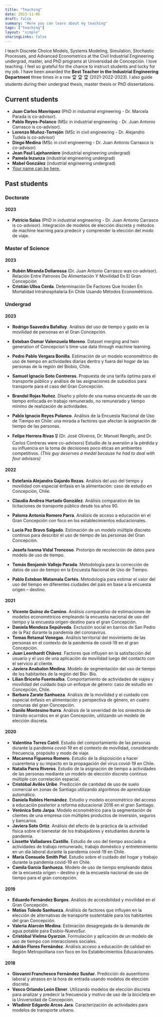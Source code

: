 ```yaml
---
title: "Teaching"
date: 2023-11-06
draft: false
summary: "Here you can learn about my teaching"
tags: ["teaching"]
layout: "simple"
sharingLinks: false
---
```



 I teach Discrete Choice Models, Systems Modeling, Simulation, Stochastic Processes, and Advanced Econometrics at the Civil Industrial Engineering undergrad, master, and PhD programs at Universidad de Concepción. I love teaching. I feel so grateful for the chance to instruct students and lucky for my job. I have been awarded the **Best Teacher in the Industrial Engineering Department** three times in a row :trophy: :trophy: :trophy: (2021-2022-2023). I also guide students during their undergrad thesis, master thesis or PhD dissertations.

## Current students

- **Juan Carlos Manriquez** (PhD in industrial engineering - Dr. Marcela Parada is co-advisor). 
- **Pablo Reyes-Polanco** (MSc in industrial engineering - Dr. Juan Antonio Carrasco is co-advisor). 
- **Lorenzo Muñoz-Torrejón** (MSc in civil engineering  - Dr. Alejandro Tudela is co-advisor)
- **Diego Medina** (MSc in civil engineering - Dr. Juan Antonio Carrasco is co-advisor)
- **Jean Paul Lajehanniere** (industrial engineering undergrad)
- **Pamela Inzunza** (industrial engineering undergrad)
- **Mabel González** (industrial engineering undergrad)
- [Your name can be here.](mailto:sastroza@udec.cl)


## Past students

### Doctorate

#### 2023

- **Patricio Salas** (PhD in industrial engineering - Dr. Juan Antonio Carrasco is co-advisor). Integración de modelos de elección discreta y métodos de machine learning para predecir y comprender la elección del modo de viaje.

### Master of Science

#### 2023

- **Rubén Miranda Dellarossa** (Dr. Juan Antonio Carrasco was co-advisor). Relación Entre Patrones De Alimentación Y Movilidad En El Gran Concepción 
- **Cristián Ulloa Cerda**. Determinación De Factores Que Inciden En Mortalidad Intrahospitalaria En Chile Usando Métodos Econométricos.

### Undergrad

#### 2023

- **Rodrigo Saavedra Bafalluy**. Análisis del uso de tiempo y gasto en la movilidad de personas en el Gran Concepción.

- **Esteban Osmar Valenzuela Moreno**. Dataset merging and twin generation of Concepcion's time-use data through machine learning.

- **Pedro Pablo Vergara Bonilla**. Estimación de un modelo econométrico de uso de tiempo en actividades diarias dentro y fuera del hogar de las personas de la región del Biobío, Chile.

- **Samuel Ignacio Soto Contreras**. Propuesta de una tarifa óptima para el transporte público y análisis de las asignaciones de subsidios para transporte para el caso del Gran Concepción.

- **Brandol Rojas Nuñez**. Diseño y piloto de una nueva encuesta de uso de tiempo enfocada en trabajo remunerado, no remunerado y tiempo mínimo de realización de actividades.

- **Pablo Ignacio Reyes Polanco**. Análisis de la Encuesta Nacional de Uso de Tiempo en Chile: una mirada a factores que afectan la asignación de tiempo de las personas.

- **Felipe Herrera Rivas** :medal_military: (Dr. José Oliveros, Dr. Manuel Rengifo, and Dr. Carlos Contreras were co-advisors) Estudio de la aversión a la pérdida y su influencia en la toma de decisiones poco éticas en ambientes competitivos.  *(This guy deserves a medal because he had to deal with four advisors)*

#### 2022

- **Estefanía Alejandra Gajardo Rozas**. Análisis del uso del tiempo y movilidad con especial énfasis en la alimentación: caso de estudio en Concepción, Chile.

- **Claudia Andrea Hurtado González**. Análisis comparativo de las licitaciones de transporte público desde los años 90.

- **Paloma Antonia Romero Parra**.  Análisis de acceso a educación en el Gran Concepción con foco en los establecimientos educacionales.

- **Lucía Paz Bravo Salgado**.  Estimación de un modelo múltiple discreto continuo para describir el uso de tiempo de las personas del Gran Concepción.

- **Josefa Ivanna Vidal Troncoso**. Protoripo de recolección de datos para modelo de uso de tiempo.

- **Tomás Benjamín Vallejo Parada**. Metodología para la corrección de datos de uso de tiempo en la Encuesta Nacional de Uso de Tiempo.

- **Pablo Esteban Matamala Cortés**. Metodología para estimar el valor del uso del tiempo en diferentes ciudades del país en base a la encuesta origen – destino.

#### 2021

- **Vicente Quiroz de Camino**. Análisis comparativo de estimaciones de modelos econométricos empleando la encuesta nacional de uso del tiempo y la encuesta origen-destino para el gran Concepción.
- **Daniela Mendoza Sepúlveda**. Exclusión social en barrios de San Pedro de la Paz durante la pandemia del coronavirus.
- **Tomas Retamal Venegas**. Análisis territorial del movimiento de las personas en el contexto de la pandemia de covid-19 en el gran Concepción.
- **Juan Leonhardt Chávez**. Factores que influyen en la satisfacción del usuario y el uso de una aplicación de movilidad luego del contacto con el servicio al cliente.
- **Javiera Anabalon Medina**. Modelo de segmentación del uso de tiempo de los habitantes de la región del Bío- Bío.
- **Lilian Briceño Fuentealba**. Comportamiento de actividades de viajes y movilidad del cuidado bajo un enfoque de género: caso de estudio en Concepción, Chile.
- **Barbara Zarate Sanhueza**. Análisis de la movilidad y el cuidado con especial énfasis en alimentación y perspectiva de género, en cuatro comunas del gran Concepción.
- **Danilo Montesino Iturra**.  Análisis de la severidad de los siniestros de tránsito ocurridos en el gran Concepción, utilizando un modelo de elección discreta.

#### 2020

- **Valentina Torres  Catril**. Estudio del comportamiento de las personas durante la pandemia covid-19 en el contexto de movilidad, considerando frecuencia, propósito y modo de viaje.
- **Macarena  Figueroa Romero**.  Estudio de la disposición a hacer cuarentena y su impacto en la propagación del virus covid-19 en Chile.
- **Natalia Parra Riveros**. Estudio de la asignación de tiempo a actividades de las personas mediante un modelo de elección discreto continuo múltiple con correlación espacial.
- **Cristóbal Avilés  Uribe**.  Predicción de cantidad de uso de suelo comercial en zonas de Santiago utilizando algoritmos de aprendizaje automático.
- **Daniela Robles Hernández**. Estudio y modelo econométrico del acceso a educación posterior a reforma educacional 2016 en el gran Santiago.
- **Verónica Soto Jarpa**. Modelo econométrico para la segmentación de clientes de una empresa con múltiples productos de inversión, seguros y bancarios.
- **Javiera Soto Ortiz**. Análisis del efecto de la práctica de la actividad física sobre el bienestar de los trabajadores y estudiantes durante la pandemia.
- **Lissette Valladares Castillo**. Estudio de uso del tiempo asociado a actividades de trabajo remunerado, trabajo doméstico y entretenimiento en un día laboral durante la pandemia covid-19 en Chile.
- **María Consuelo Smith Piel**. Estudio sobre el cuidado del hogar y trabajo durante la pandemia covid-19 en Chile.
- **Camila García Sanhueza**. Modelo de uso de tiempo empleando datos de la encuesta origen – destino y de la encuesta nacional de uso de tiempo para el gran concepción.

#### 2019

- **Eduardo Fernández Burgos**. Análisis de accesibilidad y movilidad en el Gran Concepción.
- **Matías Toledo Sanhueza**. Análisis de factores que influyen en la elección de alternativas de transporte sustentable para los habitantes del gran Concepción.
- **Valeria  Alarcón Medina**. Estimación desagregada de la demanda de agua potable para Essbio-NuevoSur.
- **Cristóbal Vielma  Oyarzún**. Formulación y aplicación de un modelo de uso de tiempo con interacciones sociales.
- **Adrián Flores Fernández**. Análisis acceso a educación de calidad en Región Metropolitana con foco en los Establecimientos Educacionales.

#### 2018

- **Giovanni Franchesco Fernández Susñar**. Predicción de ausentismo laboral y atrasos en la hora de entrada usando modelos de elección discreta.
- **Vasco Orlando León  Ebner**. Utilizando modelos de elección discreta para analizar y predecir la frecuencia y motivo de uso de la bicicleta en la Universidad de Concepción.
- **Wladimir Edgardo Arcos Jara**. Caracterización de actividades para modelos de transporte urbano.
